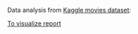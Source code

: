 Data analysis from [Kaggle movies dataset](https://www.kaggle.com/danielgrijalvas/movies):

[To visualize report](https://cvalienteds.github.io/data-analyst/)
